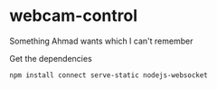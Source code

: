 # webcam-control
Something Ahmad wants which I can't remember


Get the dependencies

```
npm install connect serve-static nodejs-websocket
```
